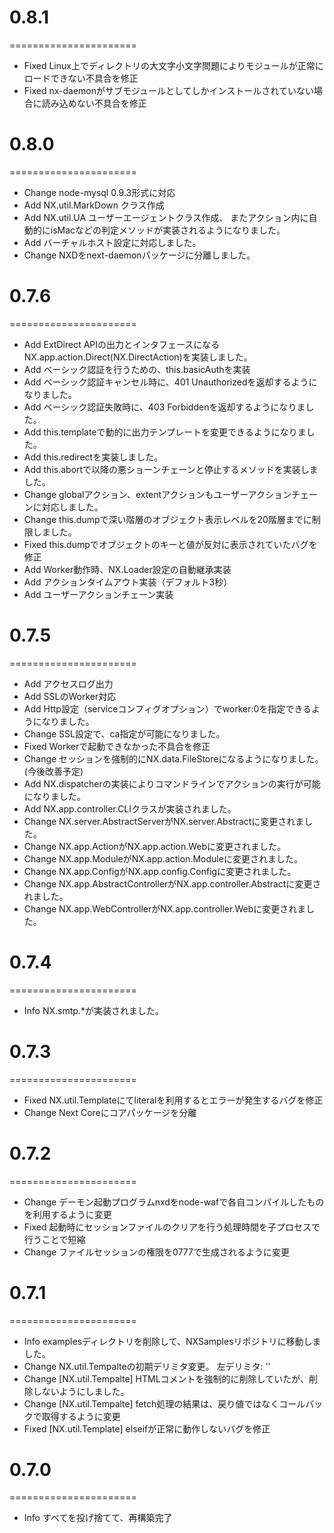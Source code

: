 # 0.8.1
======================
  * Fixed   Linux上でディレクトリの大文字小文字問題によりモジュールが正常にロードできない不具合を修正
  * Fixed   nx-daemonがサブモジュールとしてしかインストールされていない場合に読み込めない不具合を修正


# 0.8.0
======================
  * Change  node-mysql 0.9.3形式に対応
  * Add     NX.util.MarkDown クラス作成
  * Add     NX.util.UA ユーザーエージェントクラス作成、
            またアクション内に自動的にisMacなどの判定メソッドが実装されるようになりました。
  * Add     バーチャルホスト設定に対応しました。
  * Change  NXDをnext-daemonパッケージに分離しました。


# 0.7.6
======================
  * Add     ExtDirect APIの出力とインタフェースになるNX.app.action.Direct(NX.DirectAction)を実装しました。
  * Add     ベーシック認証を行うための、this.basicAuthを実装
  * Add     ベーシック認証キャンセル時に、401 Unauthorizedを返却するようになりました。
  * Add     ベーシック認証失敗時に、403 Forbiddenを返却するようになりました。
  * Add     this.templateで動的に出力テンプレートを変更できるようになりました。
  * Add     this.redirectを実装しました。
  * Add     this.abortで以降の悪ショーンチェーンと停止するメソッドを実装しました。
  * Change  globalアクション、extentアクションもユーザーアクションチェーンに対応しました。
  * Change  this.dumpで深い階層のオブジェクト表示レベルを20階層までに制限しました。
  * Fixed   this.dumpでオブジェクトのキーと値が反対に表示されていたバグを修正
  * Add     Worker動作時、NX.Loader設定の自動継承実装
  * Add     アクションタイムアウト実装（デフォルト3秒）
  * Add     ユーザーアクションチェーン実装


# 0.7.5
======================
  * Add     アクセスログ出力
  * Add     SSLのWorker対応
  * Add     Http設定（serviceコンフィグオプション）でworker:0を指定できるようになりました。
  * Change  SSL設定で、ca指定が可能になりました。
  * Fixed   Workerで起動できなかった不具合を修正
  * Change  セッションを強制的にNX.data.FileStoreになるようになりました。(今後改善予定)
  * Add     NX.dispatcherの実装によりコマンドラインでアクションの実行が可能になりました。
  * Add     NX.app.controller.CLIクラスが実装されました。
  * Change  NX.server.AbstractServerがNX.server.Abstractに変更されました。
  * Change  NX.app.ActionがNX.app.action.Webに変更されました。
  * Change  NX.app.ModuleがNX.app.action.Moduleに変更されました。
  * Change  NX.app.ConfigがNX.app.config.Configに変更されました。
  * Change  NX.app.AbstractControllerがNX.app.controller.Abstractに変更されました。
  * Change  NX.app.WebControllerがNX.app.controller.Webに変更されました。


# 0.7.4
======================
  * Info    NX.smtp.*が実装されました。


# 0.7.3
======================

  * Fixed   NX.util.Templateにてliteralを利用するとエラーが発生するバグを修正
  * Change  Next Coreにコアパッケージを分離


# 0.7.2
======================

  * Change  デーモン起動プログラムnxdをnode-wafで各自コンパイルしたものを利用するように変更
  * Fixed   起動時にセッションファイルのクリアを行う処理時間を子プロセスで行うことで短縮
  * Change  ファイルセッションの権限を0777で生成されるように変更


# 0.7.1
======================

  * Info    examplesディレクトリを削除して、NXSamplesリポジトリに移動しました。
  * Change  NX.util.Tempalteの初期デリミタ変更。
            左デリミタ: '<!--{'
            右デリミタ: '}-->'
  * Change  [NX.util.Tempalte]
            HTMLコメントを強制的に削除していたが、削除しないようにしました。
  * Change  [NX.util.Tempalte]
            fetch処理の結果は、戻り値ではなくコールバックで取得するように変更
  * Fixed   [NX.util.Template]
            elseifが正常に動作しないバグを修正


# 0.7.0
======================

  * Info すべてを投げ捨てて、再構築完了


